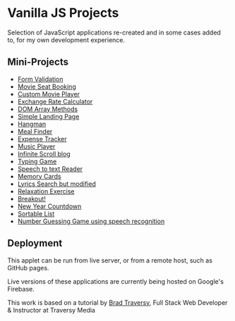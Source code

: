 # Vanilla JS Projects

Selection of JavaScript applications re-created and in some cases added to, for my own development experience.

## Mini-Projects

* [Form Validation](https://form-validation-4e7aa.firebaseapp.com/)
* [Movie Seat Booking](https://movie-seat-booking-2ec36.firebaseapp.com/)
* [Custom Movie Player](https://movie-player-b59b9.firebaseapp.com/)
* [Exchange Rate Calculator](https://currency-exchange-rates-ef59c.firebaseapp.com/)
* [DOM Array Methods](https://dom-array-methods.firebaseapp.com/)
* [Simple Landing Page](https://landing-page-c8769.firebaseapp.com/)
* [Hangman](https://hangman-69259.firebaseapp.com/)
* [Meal Finder](https://meal-finder-582bf.firebaseapp.com/)
* [Expense Tracker](https://expense-tracker-884d7.firebaseapp.com/)
* [Music Player](https://music-player-8e555.firebaseapp.com/)
* [Infinite Scroll blog](https://infinite-scroll-blog.firebaseapp.com/)
* [Typing Game](https://speed-typing-8160a.firebaseapp.com/)
* [Speech to text Reader](https://text-to-speech-6f7cf.firebaseapp.com/)
* [Memory Cards](https://memory-cards-6388a.firebaseapp.com/)
* [Lyrics Search but modified](https://song-search-562d6.firebaseapp.com/)
* [Relaxation Exercise](https://relaxer-4ad57.firebaseapp.com/)
* [Breakout!](https://breakout-6d65f.firebaseapp.com/)
* [New Year Countdown](https://new-year-countdown-3a8a8.firebaseapp.com/)
* [Sortable List](https://top10-sortable-list.firebaseapp.com/)
* [Number Guessing Game using speech recognition](https://guess-the-number-f231d.firebaseapp.com/)

## Deployment

This applet can be run from live server, or from a remote host, such as GitHub pages.

Live versions of these applications are currently being hosted on Google's Firebase.

This work is based on a tutorial by [Brad Traversy](https://www.udemy.com/user/brad-traversy/), Full Stack Web Developer & Instructor at Traversy Media
